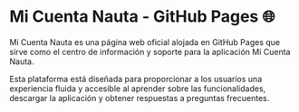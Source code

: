 # Mi Cuenta Nauta - GitHub Pages 🌐
Mi Cuenta Nauta es una página web oficial alojada en GitHub Pages que sirve como el centro de información y soporte para la aplicación Mi Cuenta Nauta. 

Esta plataforma está diseñada para proporcionar a los usuarios una experiencia fluida y accesible al aprender sobre las funcionalidades, descargar la aplicación y obtener respuestas a preguntas frecuentes.
